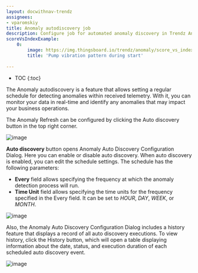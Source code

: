```yaml
---
layout: docwithnav-trendz
assignees:
- vparomskiy
title: Anomaly autodiscovery job
description: Configure job for automated anomaly discovery in Trendz Analytics
scoreVsIndexExample:
    0:
        image: https://img.thingsboard.io/trendz/anomaly/score_vs_index.png
        title: 'Pump vibration pattern during start'
       
---
```


* TOC
{:toc}

The Anomaly autodiscovery is a feature that allows setting a regular schedule for detecting anomalies within received telemetry. 
With it, you can monitor your data in real-time and identify any anomalies that may impact your business operations.

The Anomaly Refresh can be configured by clicking the Auto discovery button in the top right corner.

![image](https://img.thingsboard.io/trendz/anomaly/anomalies-autodiscovery-schedule.png)

**Auto discovery** button opens Anomaly Auto Discovery Configuration Dialog. Here you can enable or disable auto discovery.
When auto discovery is enabled, you can edit the schedule settings. The schedule has the following parameters:
* **Every** field allows specifying the frequency at which the anomaly detection process will run.
* **Time Unit** field allows specifying the time units for the frequency specified in the Every field. It can be set to _HOUR_, _DAY_, _WEEK_, or _MONTH_.

![image](https://img.thingsboard.io/trendz/anomaly/anomalies-autodiscovery-configuration.png)

Also, the Anomaly Auto Discovery Configuration Dialog includes a history feature that displays a record of all auto discovery executions. 
To view history, click the History button, which will open a table displaying information about the date, status, and execution duration of each scheduled auto discovery event.

![image](https://img.thingsboard.io/trendz/anomaly/anomalies-autodiscovery-history.png)
